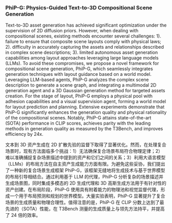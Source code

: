 ### PhiP-G: Physics-Guided Text-to-3D Compositional Scene Generation

Text-to-3D asset generation has achieved significant optimization under the supervision of 2D diffusion priors. However, when dealing with compositional scenes, existing methods encounter several challenges: 1). failure to ensure that composite scene layouts comply with physical laws; 2). difficulty in accurately capturing the assets and relationships described in complex scene descriptions; 3). limited autonomous asset generation capabilities among layout approaches leveraging large language models (LLMs). To avoid these compromises, we propose a novel framework for compositional scene generation, PhiP-G, which seamlessly integrates generation techniques with layout guidance based on a world model. Leveraging LLM-based agents, PhiP-G analyzes the complex scene description to generate a scene graph, and integrating a multimodal 2D generation agent and a 3D Gaussian generation method for targeted assets creation. For the stage of layout, PhiP-G employs a physical pool with adhesion capabilities and a visual supervision agent, forming a world model for layout prediction and planning. Extensive experiments demonstrate that PhiP-G significantly enhances the generation quality and physical rationality of the compositional scenes. Notably, PhiP-G attains state-of-the-art (SOTA) performance in CLIP scores, achieves parity with the leading methods in generation quality as measured by the T3Bench, and improves efficiency by 24x.

文本到 3D 资产生成在 2D 扩散先验的监督下取得了显著优化。然而，在处理复合场景时，现有方法面临多个挑战：1）无法确保复合场景布局符合物理定律；2）难以准确捕捉复杂场景描述中提到的资产和它们之间的关系；3）利用大语言模型（LLMs）的布局方法在自主资产生成能力方面有限。为避免这些妥协，我们提出了一种新的复合场景生成框架 PhiP-G，该框架无缝地将生成技术与基于世界模型的布局引导相结合。通过利用基于 LLM 的代理，PhiP-G 分析复杂的场景描述并生成场景图，同时集成多模态的 2D 生成代理和 3D 高斯生成方法用于有针对性的资产创建。在布局阶段，PhiP-G 使用具有附着能力的物理池和视觉监督代理，形成一个用于布局预测和规划的世界模型。大量实验表明，PhiP-G 显著提升了复合场景的生成质量和物理合理性。值得注意的是，PhiP-G 在 CLIP 分数上达到了最先进的（SOTA）性能，在 T3Bench 测量的生成质量上与领先方法持平，并提高了 24 倍的效率。
